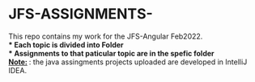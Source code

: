 # JFS-ASSIGNMENTS-
This repo contains my work  for the JFS-Angular Feb2022.<br>
<b> * Each topic is divided into Folder </b><br>
<b> * Assignments to that paticular topic are in the spefic folder </b></br>
<b><u> Note:</u> </b>: the java assingments projects  uploaded are developed in IntelliJ IDEA.


